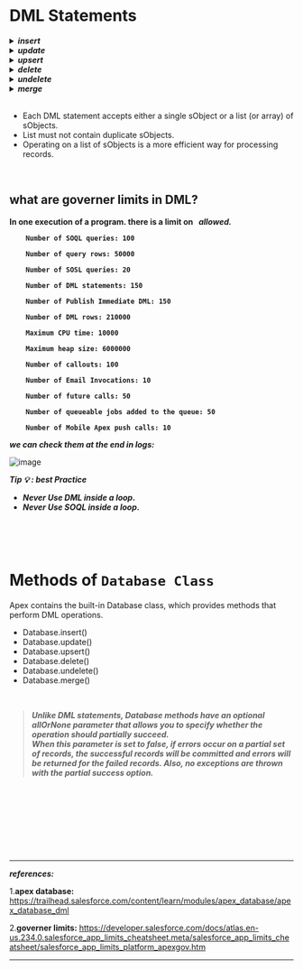 # DML Statements

<details>
  <summary><b><em>insert</em></b>
</summary>
<p>

```apex
// Create the account sObject 
Account acct = new Account(Name='Acme', Phone='(415)555-1212', NumberOfEmployees=100);
// Insert the account by using DML
insert acct;  
``` 
</p>
</details> 

<details>
  <summary><b><em>update</em></b>
</summary>
<p>

```apex
// List to hold the new contacts to update
List<Contact> listToUpdate = new List<Contact>();
// Iterate through the list and add a title only
//   if the department is Finance
for(Contact con : conList) {
    if (con.Department == 'Finance') {
        con.Title = 'Financial analyst';
        // Add updated contact sObject to the list.
        listToUpdate.add(con);
    }
}
// Bulk update all contacts with one DML call
update listToUpdate;  
``` 
</p>
</details> 

<details>
  <summary><b><em>upsert</em></b>
</summary>
<p>

```apex
// Insert the Josh contact
Contact josh = new Contact(FirstName='Josh',LastName='Kaplan',Department='Finance');       
insert josh;
// Josh's record has been inserted
//   so the variable josh has now an ID
//   which will be used to match the records by upsert
josh.Description = 'Josh\'s record has been updated by the upsert operation.';
// Create the Kathy contact, but don't persist it in the database
Contact kathy = new Contact(FirstName='Kathy',LastName='Brown',Department='Technology');
// List to hold the new contacts to upsert
List<Contact> contacts = new List<Contact> { josh, kathy };
// Call upsert
upsert contacts;
// Result: Josh is updated and Kathy is created.  
``` 
</p>
</details> 

<details>
  <summary><b><em>delete</em></b>
</summary>
<p>

```apex
Contact[] contactsDel = [SELECT Id FROM Contact WHERE LastName='Smith']; 
delete contactsDel;  
``` 
</p>
</details>

<details>
  <summary><b><em>undelete</em></b>
</summary>
<p>

```apex
//Delete account records where Phone =’654321’. Also try undeleting records. [Anonymous Window]

public class point103 {
    public static void method(){
        List<account> accList = [select id,name from account where phone='654321'];
        
        delete accList;
    }
    public static void method2(){
        List<account> accList = [SELECT Id, Name FROM Account WHERE phone='654321' ALL ROWS]; 
        
        undelete accList;
    }
}

``` 
```apex
// undelete employees that were deleted	
List <employee__c> lst = [SELECT id,Account__c FROM Employee__c where IsDeleted=true ALL ROWS];
undelete lst;	
```	
	
</p>
</details>

<details>
  <summary><b><em>merge</em></b>
</summary>
<p>

```apex
// add example 
``` 
</p>
</details>
  
  
<br/>

- Each DML statement accepts either a single sObject or a list (or array) of sObjects.
- List must not contain duplicate sObjects.
- Operating on a list of sObjects is a more efficient way for processing records.

<br/>

## what are governer limits in DML?
	
**In one execution of a program. there is a limit on &nbsp; *allowed.***
	
<b>	
	
```
	Number of SOQL queries: 100

	Number of query rows: 50000

	Number of SOSL queries: 20

	Number of DML statements: 150

	Number of Publish Immediate DML: 150

	Number of DML rows: 210000

	Maximum CPU time: 10000

	Maximum heap size: 6000000

	Number of callouts: 100

	Number of Email Invocations: 10

	Number of future calls: 50

	Number of queueable jobs added to the queue: 50

	Number of Mobile Apex push calls: 10
```

</b>
	
***we can check them at the end in logs:***
	
![image](https://user-images.githubusercontent.com/63545175/164376057-f411de1d-07a3-4781-a55d-3cad48f0c4f3.png)

	
***Tip 💡 : best Practice*** 
- **_Never Use DML inside a loop_.**
- **_Never Use SOQL inside a loop_.**

	
<br/>
	
<br/>
	
<br/>
	
	
# Methods of ``Database Class``

Apex contains the built-in Database class, which provides methods that perform DML operations.

- Database.insert()
- Database.update()
- Database.upsert()
- Database.delete()
- Database.undelete()
- Database.merge()
	
<br/>

<b> <em>
	
> Unlike DML statements, Database methods have an optional allOrNone parameter that allows you to specify whether the operation should partially succeed. 
> <br> When this parameter is set to false, if errors occur on a partial set of records, the successful records will be committed and errors will be returned for the failed records. Also, no exceptions are thrown with the partial success option.

</em> </b>	
	
<br/>
  
<br/>

<br/>
  
<br/>
	
<br/>

<br/>
  
<br/>
  
---
***references:***
	
1.**apex database:** https://trailhead.salesforce.com/content/learn/modules/apex_database/apex_database_dml  
	
2.**governer limits:** https://developer.salesforce.com/docs/atlas.en-us.234.0.salesforce_app_limits_cheatsheet.meta/salesforce_app_limits_cheatsheet/salesforce_app_limits_platform_apexgov.htm

---
  
